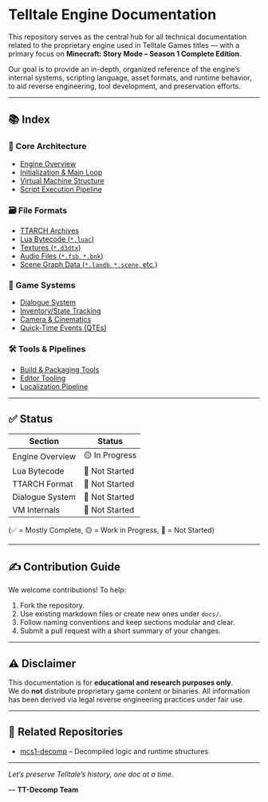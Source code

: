 # Telltale Engine Documentation

This repository serves as the central hub for all technical documentation related to the proprietary engine used in Telltale Games titles — with a primary focus on **Minecraft: Story Mode – Season 1 Complete Edition**.

Our goal is to provide an in-depth, organized reference of the engine’s internal systems, scripting language, asset formats, and runtime behavior, to aid reverse engineering, tool development, and preservation efforts.

---

## 📚 Index

### 🧠 Core Architecture
- [Engine Overview](docs/core/engine-overview.md)
- [Initialization & Main Loop](docs/core/main-loop.md)
- [Virtual Machine Structure](docs/core/virtual-machine.md)
- [Script Execution Pipeline](docs/core/script-runtime.md)

### 🗃️ File Formats
- [TTARCH Archives](docs/formats/ttarch.md)
- [Lua Bytecode (`*.luac`)](docs/formats/luac.md)
- [Textures (`*.d3dtx`)](docs/formats/d3dtx.md)
- [Audio Files (`*.fsb`, `*.bnk`)](docs/formats/audio.md)
- [Scene Graph Data (`*.landb`, `*.scene`, etc.)](docs/formats/scene-data.md)

### 🧩 Game Systems
- [Dialogue System](docs/systems/dialogue.md)
- [Inventory/State Tracking](docs/systems/state.md)
- [Camera & Cinematics](docs/systems/camera.md)
- [Quick-Time Events (QTEs)](docs/systems/qte.md)

### 🛠 Tools & Pipelines
- [Build & Packaging Tools](docs/tools/ttbuilder.md)
- [Editor Tooling](docs/tools/editor.md)
- [Localization Pipeline](docs/tools/localization.md)

---

## ✅ Status

| Section                | Status       |
|------------------------|--------------|
| Engine Overview        | 🟡 In Progress |
| Lua Bytecode           | 🔴 Not Started |
| TTARCH Format          | 🔴 Not Started |
| Dialogue System        | 🔴 Not Started |
| VM Internals           | 🔴 Not Started |

(✅ = Mostly Complete, 🟡 = Work in Progress, 🔴 = Not Started)

---

## ✍️ Contribution Guide

We welcome contributions! To help:

1. Fork the repository.
2. Use existing markdown files or create new ones under `docs/`.
3. Follow naming conventions and keep sections modular and clear.
4. Submit a pull request with a short summary of your changes.

---

## ⚠️ Disclaimer

This documentation is for **educational and research purposes only**.  
We do **not** distribute proprietary game content or binaries. All information has been derived via legal reverse engineering practices under fair use.

---

## 🧵 Related Repositories

- [mcs1-decomp](https://github.com/TT-Decomp/mcs1-decomp) – Decompiled logic and runtime structures

---

*Let’s preserve Telltale’s history, one doc at a time.*

—
**TT-Decomp Team**

